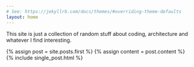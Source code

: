 ```yaml
---
# See: https://jekyllrb.com/docs/themes/#overriding-theme-defaults
layout: home
---
```


This site is just a collection of random stuff about coding, architecture and whatever I find interesting.

{% assign post = site.posts.first %}
{% assign content = post.content %}
{% include single_post.html %}